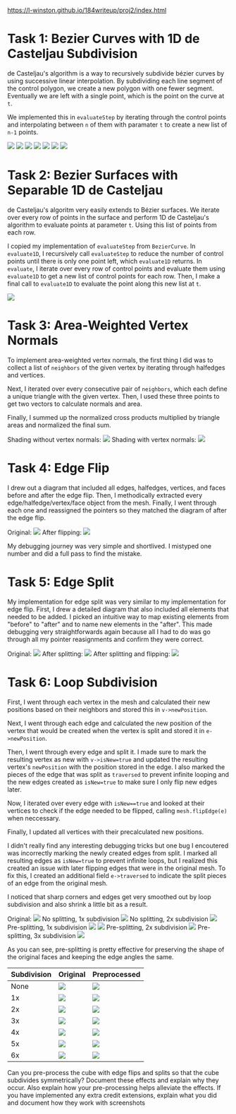 
https://l-winston.github.io/184writeup/proj2/index.html

# Task 1: Bezier Curves with 1D de Casteljau Subdivision
de Casteljau's algorithm is a way to recursively subdivide bézier curves by using successive linear interpolation. By subdividing each line segment of the control polygon, we create a new polygon with one fewer segment. Eventually we are left with a single point, which is the point on the curve at `t`.

We implemented this in `evaluateStep` by iterating through the control points and interpolating between `n` of them with paramater `t` to create a new list of `n-1` points.

![](1-1.png)
![](1-2.png)
![](1-3.png)
![](1-4.png)
![](1-5.png)
![](1-6.png)
![](1-diff.png)


# Task 2: Bezier Surfaces with Separable 1D de Casteljau
de Casteljau's algoritm very easily extends to Bézier surfaces. We iterate over every row of points in the surface and perform 1D de Casteljau's algorithm to evaluate points at parameter `t`. Using this list of points from each row.

I copied my implementation of `evaluateStep` from `BezierCurve`. In `evaluate1D`, I recursively call `evaluateStep` to reduce the number of control points until there is only one point left, which `evaluate1D` returns. In `evaluate`, I iterate over every row of control points and evaluate them using `evaluate1D` to get a new list of control points for each row. Then, I make a final call to `evaluate1D` to evaluate the point along this new list at `t`.

![](1-2-teapot.png)

# Task 3: Area-Weighted Vertex Normals

To implement area-weighted vertex normals, the first thing I did was to collect a list of `neighbors` of the given vertex by iterating through halfedges and vertices. 

Next, I iterated over every consecutive pair of `neighbors`, which each define a unique triangle with the given vertex. Then, I used these three points to get two vectors to calculate normals and area. 

Finally, I summed up the normalized cross products multiplied by triangle areas and normalized the final sum.

Shading without vertex normals:
![](3-1.png)
Shading with vertex normals:
![](3-2.png)

# Task 4: Edge Flip

I drew out a diagram that included all edges, halfedges, vertices, and faces before and after the edge flip. Then, I methodically extracted every edge/halfedge/vertex/face object from the mesh. Finally, I went through each one and reassigned the pointers so they matched the diagram of after the edge flip. 

Original:
![](4-1.png)
After flipping:
![](4-2.png)

My debugging journey was very simple and shortlived. I mistyped one number and did a full pass to find the mistake.

# Task 5: Edge Split

My implementation for edge split was very similar to my implementation for edge flip. First, I drew a detailed diagram that also included all elements that needed to be added. I picked an intuitive way to map existing elements from "before" to "after" and to name new elements in the "after". This made debugging very straightforwards again because all I had to do was go through all my pointer reasignments and confirm they were correct.

Original:
![](5-1.png)
After splitting:
![](5-2.png)
After splitting and flipping:
![](5-3.png)

# Task 6: Loop Subdivision

First, I went through each vertex in the mesh and calculated their new positions based on their neighbors and stored this in `v->newPosition`.

Next, I went through each edge and calculated the new position of the vertex that would be created when the vertex is split and stored it in `e->newPosition`.

Then, I went through every edge and split it. I made sure to mark the resulting vertex as new with `v->isNew=true` and updated the resulting vertex's `newPosition` with the position stored in the edge. I also marked the pieces of the edge that was split as `traversed` to prevent infinite looping and the new edges created as `isNew=true` to make sure I only flip new edges later.

Now, I iterated over every edge with `isNew==true` and looked at their vertices to check if the edge needed to be flipped, calling `mesh.flipEdge(e)` when neccessary.

Finally, I updated all vertices with their precalculated new positions.

I didn't really find any interesting debugging tricks but one bug I encoutered was incorrectly marking the newly created edges from split. I marked all resulting edges as `isNew=true` to prevent infinite loops, but I realized this created an issue with later flipping edges that were in the original mesh. To fix this, I created an additional field `e->traversed` to indicate the split pieces of an edge from the original mesh.

I noticed that sharp corners and edges get very smoothed out by loop subdivision and also shrink a little bit as a result.

Original:
![](6-2-1.png)
No splitting, 1x subdivision
![](6-2-2.png)
No splitting, 2x subdivision
![](6-2-3.png)
Pre-splitting, 1x subdivision
![](6-2-4.png)
![](6-2-5.png)
Pre-splitting, 2x subdivision
![](6-2-6.png)
Pre-splitting, 3x subdivision
![](6-2-7.png)


As you can see, pre-splitting is pretty effective for preserving the shape of the original faces and keeping the edge angles the same.

|Subdivision|Original|Preprocessed|
|-|-|-|
None |![](6-3-1.png)|![](6-4-1.png)
1x|![](6-3-2.png)|![](6-4-2.png)
2x|![](6-3-3.png)|![](6-4-3.png)
3x|![](6-3-4.png)|![](6-4-4.png)
4x|![](6-3-5.png)|![](6-4-5.png)
5x|![](6-3-6.png)|![](6-4-6.png)
6x|![](6-3-7.png)|![](6-4-7.png)

Can you pre-process the cube with edge flips and splits so that the cube subdivides symmetrically? Document these effects and explain why they occur. Also explain how your pre-processing helps alleviate the effects.
If you have implemented any extra credit extensions, explain what you did and document how they work with screenshots
